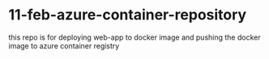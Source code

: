 # 11-feb-azure-container-repository
this repo is for deploying web-app to docker image and pushing the docker image to azure container registry
